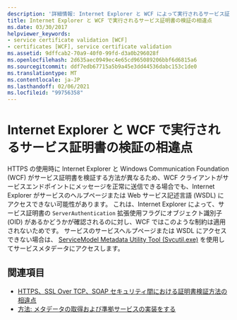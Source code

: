 ```yaml
---
description: '詳細情報: Internet Explorer と WCF によって実行されるサービス証明書の検証の相違点'
title: Internet Explorer と WCF で実行されるサービス証明書の検証の相違点
ms.date: 03/30/2017
helpviewer_keywords:
- service certificate validation [WCF]
- certificates [WCF], service certificate validation
ms.assetid: 9dffcab2-70a9-40f0-99fd-d3a0b296028f
ms.openlocfilehash: 2d635aec0949ec4e65cd965089206bbf6d6815a6
ms.sourcegitcommit: ddf7edb67715a5b9a45e3dd44536dabc153c1de0
ms.translationtype: MT
ms.contentlocale: ja-JP
ms.lasthandoff: 02/06/2021
ms.locfileid: "99756358"
---
```

# <a name="differences-between-service-certificate-validation-done-by-internet-explorer-and-wcf"></a>Internet Explorer と WCF で実行されるサービス証明書の検証の相違点

HTTPS の使用時に Internet Explorer と Windows Communication Foundation (WCF) がサービス証明書を検証する方法が異なるため、WCF クライアントがサービスエンドポイントにメッセージを正常に送信できる場合でも、Internet Explorer がサービスのヘルプページまたは Web サービス記述言語 (WSDL) にアクセスできない可能性があります。 これは、Internet Explorer によって、サービス証明書の `ServerAuthentication` 拡張使用フラグにオブジェクト識別子 (OID) があるかどうかが確認されるのに対し、WCF ではこのような制約は適用されないためです。 サービスのサービスヘルプページまたは WSDL にアクセスできない場合は、 [ServiceModel Metadata Utility Tool (Svcutil.exe)](../servicemodel-metadata-utility-tool-svcutil-exe.md) を使用してサービスメタデータにアクセスします。  
  
## <a name="see-also"></a>関連項目

- [HTTPS、SSL Over TCP、SOAP セキュリティ間における証明書検証方法の相違点](cert-val-diff-https-ssl-over-tcp-and-soap.md)
- [方法: メタデータの取得および準拠サービスの実装をする](how-to-retrieve-metadata-and-implement-a-compliant-service.md)
